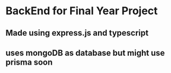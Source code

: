 # BackEnd for Final Year Project
## Made using express.js and typescript
## uses mongoDB as database but might use prisma soon
